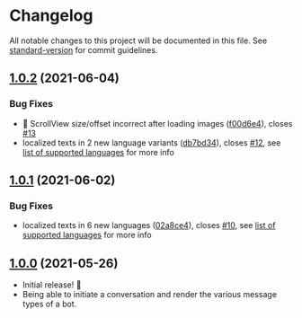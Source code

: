 # Changelog

All notable changes to this project will be documented in this file. See [standard-version](https://github.com/conventional-changelog/standard-version) for commit guidelines.

## [1.0.2](https://github.com/SAP/cloud-sdk-ios-cai/compare/1.0.1...1.0.2) (2021-06-04)

### Bug Fixes

* 🐛 ScrollView size/offset incorrect after loading images ([f00d6e4](https://github.com/SAP/cloud-sdk-ios-cai/commit/f00d6e44e97c858c65c027492d2169d3f7078c29)), closes [#13](https://github.com/SAP/cloud-sdk-ios-cai/issues/13)
* localized texts in 2 new language variants ([db7bd34](https://github.com/SAP/cloud-sdk-ios-cai/commit/db7bd34b402cd597271506a0c05891c8a0e8ed62)), closes [#12](https://github.com/SAP/cloud-sdk-ios-cai/issues/12), see [list of supported languages](https://github.com/SAP/cloud-sdk-ios-cai/pull/12#issuecomment-854896610) for more info

## [1.0.1](https://github.com/SAP/cloud-sdk-ios-cai/compare/1.0.0...1.0.1) (2021-06-02)

### Bug Fixes

* localized texts in 6 new languages ([02a8ce4](https://github.com/SAP/cloud-sdk-ios-cai/commit/02a8ce4d5cf63bd32396fead347f2be86a4eeadf)), closes [#10](https://github.com/SAP/cloud-sdk-ios-cai/issues/10), see [list of supported languages](https://github.com/SAP/cloud-sdk-ios-cai/pull/10#issuecomment-853270881) for more info

## [1.0.0](https://github.com/SAP/cloud-sdk-ios-cai/releases/tag/1.0.0) (2021-05-26)

- Initial release! 🎉
- Being able to initiate a conversation and render the various message types of a bot.
